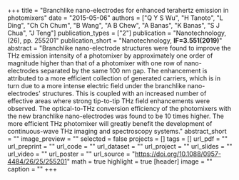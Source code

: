+++
title = "Branchlike nano-electrodes for enhanced terahertz emission in photomixers"
date = "2015-05-06"
authors = ["Q Y S Wu", "H Tanoto", "L Ding", "Ch Ch Chum", "B Wang", "A B Chew", "A Banas", "K Banas", "S J Chua", "J Teng"]
publication_types = ["2"]
publication = "Nanotechnology, (26), pp. 255201"
publication_short = "Nanotechnology, **IF=3.551(2019)**"
abstract = "Branchlike nano-electrode structures were found to improve the THz emission intensity of a photomixer by approximately one order of magnitude higher than that of a photomixer with one row of nano-electrodes separated by the same 100 nm gap. The enhancement is attributed to a more efficient collection of generated carriers, which is in turn due to a more intense electric field under the branchlike nano-electrodes' structures. This is coupled with an increased number of effective areas where strong tip-to-tip THz field enhancements were observed. The optical-to-THz conversion efficiency of the photomixers with the new branchlike nano-electrodes was found to be 10 times higher. The more efficient THz photomixer will greatly benefit the development of continuous-wave THz imaging and spectroscopy systems."
abstract_short = ""
image_preview = ""
selected = false
projects = []
tags = []
url_pdf = ""
url_preprint = ""
url_code = ""
url_dataset = ""
url_project = ""
url_slides = ""
url_video = ""
url_poster = ""
url_source = "https://doi.org/10.1088/0957-4484/26/25/255201"
math = true
highlight = true
[header]
image = ""
caption = ""
+++
